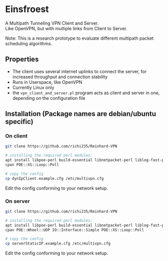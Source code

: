 # Einsfroest

A Multipath Tunneling VPN Client and Server.   
Like OpenVPN, but with multiple links from Client to Server.

Note: This is a research prototype to evaluate different multipath packet scheduling algorithms.

## Properties 

 * The client uses several internet uplinks to connect the server, for increased throughput and connection stability
 * Runs in Userspace, like OpenVPN
 * Currently Linux only
 * the ```vpn_client_and_server.pl``` program acts as client and server in one, depending on the configuration file

## Installation (Package names are debian/ubuntu specific)

### On client
```bash
git clone https://github.com/richi235/Reinhard-VPN

# installing the required perl modules:
apt install libpoe-perl build-essential libnetpacket-perl liblog-fast-perl net-tools
cpan POE::XS::Loop::Poll

# copy the config
cp dynIpClient.example.cfg /etc/multivpn.cfg
```
Edit the config conforming to your network setup.

### On server 
```bash
git clone https://github.com/richi235/Reinhard-VPN

# installing the required perl modules:
apt install libpoe-perl build-essential libnetpacket-perl liblog-fast-perl
cpan POE::Wheel::UDP IO::Interface::Simple POE::XS::Loop::Poll

# copy the config
cp serverStaticIP.example.cfg /etc/multivpn.cfg
```
Edit the config conforming to your network setup.

